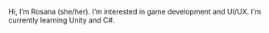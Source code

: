 Hi, I’m Rosana (she/her). I’m interested in game development and UI/UX. I'm currently learning Unity and C#.
<!---
rosanajosepha/rosanajosepha is a ✨ special ✨ repository because its `README.md` (this file) appears on your GitHub profile.
You can click the Preview link to take a look at your changes.
--->

